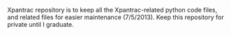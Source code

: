 Xpantrac repository is to keep all the Xpantrac-related python code files, and related files for easier maintenance (7/5/2013). Keep this repository for private until I graduate.
